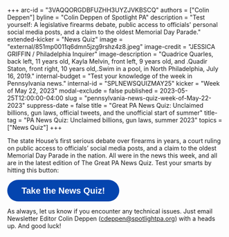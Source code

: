 +++
arc-id = "3VAQQORGDBFUZHH3UYZJVKBSCQ"
authors = ["Colin Deppen"]
byline = "Colin Deppen of Spotlight PA"
description = "Test yourself: A legislative firearms debate, public access to officials' personal social media posts, and a claim to the oldest Memorial Day Parade."
extended-kicker = "News Quiz"
image = "external/851mp0011q6dmn5jzg9rshz4z8.jpeg"
image-credit = "JESSICA GRIFFIN / Philadelphia Inquirer"
image-description = "Quadrice Quarles, back left, 11 years old, Kayla Melvin, front left, 9 years old, and .Quadir Staton, front right, 10 years old,.Swim in a pool, in North Philadelphia, July 16, 2019."
internal-budget = "Test your knowledge of the week in Pennsylvania news."
internal-id = "SPLNEWSQUIZMAY25"
kicker = "Week of May 22, 2023"
modal-exclude = false
published = 2023-05-25T12:00:00-04:00
slug = "pennsylvania-news-quiz-week-of-May-22-2023"
suppress-date = false
title = "Great PA News Quiz: Unclaimed billions, gun laws, official tweets, and the unofficial start of summer"
title-tag = "PA News Quiz: Unclaimed billions, gun laws, summer 2023"
topics = ["News Quiz"]
+++

The state House’s first serious debate over firearms in years, a court ruling on public access to officials’ social media posts, and a claim to the oldest Memorial Day Parade in the nation. All were in the news this week, and all are in the latest edition of The Great PA News Quiz. Test your smarts by hitting this button:

<button data-tf-popup="juD4w1Ex" data-tf-opacity="100" data-tf-size="100" data-tf-iframe-props="title=SPL News Quiz Week 18 - May 25" data-tf-transitive-search-params data-tf-medium="snippet" style="all:unset;font-family:Helvetica,Arial,sans-serif;display:inline-block;max-width:100%;white-space:nowrap;overflow:hidden;text-overflow:ellipsis;background-color:#0445AF;color:#fff;font-size:20px;border-radius:25px;padding:0 33px;font-weight:bold;height:50px;cursor:pointer;line-height:50px;text-align:center;margin:0;text-decoration:none;">Take the News Quiz!</button><script src="//embed.typeform.com/next/embed.js"></script>

As always, let us know if you encounter any technical issues. Just email Newsletter Editor Colin Deppen (<a href="mailto:cdeppen@spotlightpa.org">cdeppen@spotlightpa.org</a>) with a heads up. And good luck!
